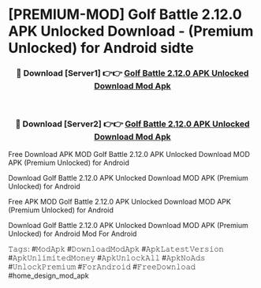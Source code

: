# [PREMIUM-MOD] Golf Battle 2.12.0 APK Unlocked Download - (Premium Unlocked) for Android sidte



<div align="center">
<h3>🔴 Download [Server1] 👉👉 <a href="https://momento.my/?title=Golf_Battle_2.12.0_APK_Unlocked_Download">Golf Battle 2.12.0 APK Unlocked Download Mod Apk</a></h3><br>

<h3>🔴 Download [Server2] 👉👉 <a href="https://momento.my/?title=Golf_Battle_2.12.0_APK_Unlocked_Download">Golf Battle 2.12.0 APK Unlocked Download Mod Apk</a></h3>
</div>



Free Download APK MOD Golf Battle 2.12.0 APK Unlocked Download MOD APK (Premium Unlocked) for Android

Download Golf Battle 2.12.0 APK Unlocked Download MOD APK (Premium Unlocked) for Android

Free APK MOD Golf Battle 2.12.0 APK Unlocked Download MOD APK (Premium Unlocked) for Android

Download Golf Battle 2.12.0 APK Unlocked Download MOD APK (Premium Unlocked) for Android Mod For Android

𝚃𝚊𝚐𝚜: #𝙼𝚘𝚍𝙰𝚙𝚔 #𝙳𝚘𝚠𝚗𝚕𝚘𝚊𝚍𝙼𝚘𝚍𝙰𝚙𝚔 #𝙰𝚙𝚔𝙻𝚊𝚝𝚎𝚜𝚝𝚅𝚎𝚛𝚜𝚒𝚘𝚗 #𝙰𝚙𝚔𝚄𝚗𝚕𝚒𝚖𝚒𝚝𝚎𝚍𝙼𝚘𝚗𝚎𝚢 #𝙰𝚙𝚔𝚄𝚗𝚕𝚘𝚌𝚔𝙰𝚕𝚕 #𝙰𝚙𝚔𝙽𝚘𝙰𝚍𝚜 #𝚄𝚗𝚕𝚘𝚌𝚔𝙿𝚛𝚎𝚖𝚒𝚞𝚖 #𝙵𝚘𝚛𝙰𝚗𝚍𝚛𝚘𝚒𝚍 #𝙵𝚛𝚎𝚎𝙳𝚘𝚠𝚗𝚕𝚘𝚊𝚍 #home_design_mod_apk
